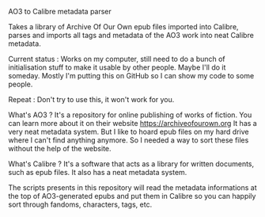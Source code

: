 
AO3 to Calibre metadata parser

Takes a library of Archive Of Our Own epub files imported into Calibre, parses and imports all tags and metadata of the AO3 work into neat Calibre metadata.

Current status : Works on my computer, still need to do a bunch of initialisation stuff to make it usable by other people. Maybe I'll do it someday. Mostly I'm putting this on GitHub so I can show my code to some people.

Repeat : Don't try to use this, it won't work for you.

What's AO3 ? It's a repository for online publishing of works of fiction. You can learn more about it on their website https://archiveofourown.org It has a very neat metadata system. But I like to hoard epub files on my hard drive where I can't find anything anymore. So I needed a way to sort these files without the help of the website.

What's Calibre ? It's a software that acts as a library for written documents, such as epub files. It also has a neat metadata system.

The scripts presents in this repository will read the metadata informations at the top of AO3-generated epubs and put them in Calibre so you can happily sort through fandoms, characters, tags, etc.



